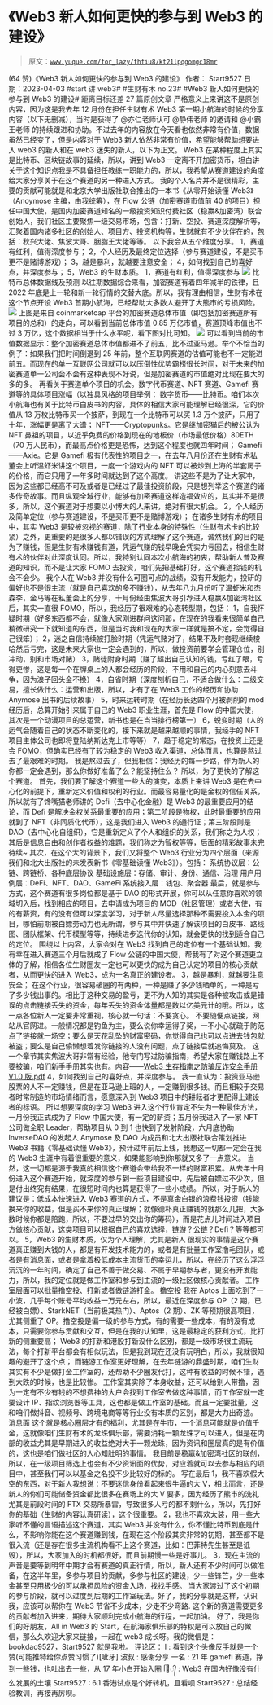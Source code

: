 # 《Web3 新人如何更快的参与到 Web3 的建设》

> 原文：[`www.yuque.com/for_lazy/thfiu8/kt21lpqgomgc18mr`](https://www.yuque.com/for_lazy/thfiu8/kt21lpqgomgc18mr)

<ne-h2 id="dc7a4b1f" data-lake-id="dc7a4b1f"><ne-heading-ext><ne-heading-anchor></ne-heading-anchor><ne-heading-fold></ne-heading-fold></ne-heading-ext><ne-heading-content><ne-text id="ub9f72321">(64 赞)《Web3 新人如何更快的参与到 Web3 的建设》</ne-text></ne-heading-content></ne-h2> <ne-p id="u70cea06e" data-lake-id="u70cea06e"><ne-text id="u9ad9455e">作者： Start9527</ne-text></ne-p> <ne-p id="u176b9b23" data-lake-id="u176b9b23"><ne-text id="u26dc80e5">日期：2023-04-03</ne-text></ne-p> <ne-p id="u91ac9981" data-lake-id="u91ac9981"><ne-text id="u7879f696" style="background-color: rgb(255, 255, 255); color: rgb(47, 48, 52);">#start 讲 web3#</ne-text></ne-p> <ne-p id="u786f97c3" data-lake-id="u786f97c3"><ne-text id="ua34fd868" style="background-color: rgb(255, 255, 255); color: rgb(47, 48, 52);">#生财有术 no.23#</ne-text></ne-p> <ne-p id="u6d96b350" data-lake-id="u6d96b350"><ne-text id="uc4828ddd" style="background-color: rgb(255, 255, 255); color: rgb(47, 48, 52);">#</ne-text><ne-text id="u630a0cff">Web3 新人如何更快的参与到 Web3 的建设</ne-text><ne-text id="u30f26c38" style="background-color: rgb(255, 255, 255); color: rgb(47, 48, 52);">#</ne-text></ne-p> <ne-p id="u9d97ebf2" data-lake-id="u9d97ebf2"><ne-text id="u4e924062" style="background-color: rgb(255, 255, 255); color: rgb(47, 48, 52);">距离目标还差 27 篇原创文章</ne-text></ne-p> <ne-p id="u2f620d5e" data-lake-id="u2f620d5e"><ne-text id="ud24c48d0">严格意义上来讲这不是原创内容，因为这是我去年 12 月份在担任生财有术 Web3 第一期小航海的时候的分享内容（以下无删减），</ne-text><ne-text id="u6c873b91" ne-bold="true">当时是获得了 @亦仁老师认可 @静伟老师 的邀请和 @小霸王老师 的持续跟进和协助</ne-text><ne-text id="uf31abcf1">。不过去年的内容放在今天看也依然非常有价值，数据虽然已经变了，但是内容对于 Web3 新人依然非常有价值，希望能够帮助想要进入 web3 的新人和在 web3 迷失的新人，以下为正文。</ne-text></ne-p> <ne-hole id="u555a63e0" data-lake-id="u555a63e0"><ne-card data-card-name="hr" data-card-type="block" id="Qt9En" data-event-boundary="card"><ne-p id="ucebb4060" data-lake-id="ucebb4060"><ne-text id="u222d5cee">Web3 在某种程度上其实是比特币、区块链故事的延续，所以，讲到 Web3 一定离不开加密货币，坦白讲关于这个知识点我是不具备担任教练一职能力的，所以，我希望从赛道建设的角度给大家分享关于在这个赛道的另一种进入方式。</ne-text></ne-p> <ne-p id="u102ec7d5" data-lake-id="u102ec7d5"><ne-text id="u18257913">我的个人名片并不是很精彩，主要的贡献可能就是和北京大学出版社联合推出的一本书《从零开始读懂 Web3》（Anoymose 主编，由我统筹），在 Flow 公链（加密赛道市值前 40 的项目）担任中国大使，是国内加密赛道知名的一级投资知识付费社区（稳赢&加密湾）联合创始人，我们社区主要聚焦一级交易市场，包含：打新、空投、赛道深度解析等，汇聚着国内诸多社区的创始人、项目方、投资机构等，生财就有不少伙伴在的，包括：秋兴大佬、焦波大哥、胭脂王大佬等等。</ne-text></ne-p> <ne-p id="u8e854533" data-lake-id="u8e854533"><ne-text id="u869f30d7">以下我会从五个维度分享。</ne-text></ne-p> <ne-p id="u12e8b5b7" data-lake-id="u12e8b5b7"><ne-text id="u7c64dd8d">1，赛道有红利，值得深度参与；</ne-text></ne-p> <ne-p id="uf15de41c" data-lake-id="uf15de41c"><ne-text id="ub8b3bed8">2，个人经历及最终定位选择（参与赛道建设，不是买币更不是赌博游戏）；</ne-text></ne-p> <ne-p id="u196525b4" data-lake-id="u196525b4"><ne-text id="ud3908e3b">3，越是暴利，就越要注意安全；</ne-text></ne-p> <ne-p id="u4ac9626f" data-lake-id="u4ac9626f"><ne-text id="u818b2903">4，如何找到自己的喜好点，并深度参与；</ne-text></ne-p> <ne-p id="u20e8c742" data-lake-id="u20e8c742"><ne-text id="u0f99b376">5，Web3 的生财本质。</ne-text></ne-p> <ne-h4 id="f33668b1" data-lake-id="f33668b1"><ne-heading-ext><ne-heading-anchor></ne-heading-anchor><ne-heading-fold></ne-heading-fold></ne-heading-ext><ne-heading-content><ne-text id="uc861c66e">1，赛道有红利，值得深度参与</ne-text></ne-heading-content></ne-h4> <ne-p id="u202275ee" data-lake-id="u202275ee"><ne-card data-card-name="image" data-card-type="inline" id="oCjSe" data-event-boundary="card">![](img/75450eb3823c5fc086a052c9c1a0e9d1.png)</ne-card></ne-p> <ne-p id="u53fdc893" data-lake-id="u53fdc893"><ne-text id="u817247d1">比特币总体数据线及预测</ne-text></ne-p> <ne-p id="ud9ba1483" data-lake-id="ud9ba1483"><ne-text id="u1d5c8e4e">以往期数据综合来看，加密赛道有着四年减半的铁律，且 2022 年底是上一轮和新一轮行情的交替大底。所以，我有理由相信，生财有术在这个节点开设 Web3 首期小航海，已经帮助大多数人避开了大熊市的亏损风险。</ne-text></ne-p> <ne-p id="ued0adc93" data-lake-id="ued0adc93"><ne-card data-card-name="image" data-card-type="inline" id="gcGrs" data-event-boundary="card">![](img/5579b655e3e06a20e43faaed3458fcd0.png)</ne-card></ne-p> <ne-p id="u0d75f126" data-lake-id="u0d75f126"><ne-text id="u9e74a9bb">上图是来自 coinmarketcap 平台的加密赛道总体市值（即包括加密赛道所有项目的总和）的走向，可以看到当前总体市值 0.85 万亿市值，赛道顶峰市值也不过 3 万亿，这个数据相当于什么水平呢，看下图对比可知。</ne-text></ne-p> <ne-p id="u63a53478" data-lake-id="u63a53478"><ne-card data-card-name="image" data-card-type="inline" id="IE5sv" data-event-boundary="card">![](img/1d5acb55582b05bfec457083e80704c7.png)</ne-card></ne-p> <ne-p id="u93123702" data-lake-id="u93123702"><ne-text id="ubfcd111b">可以看到当前的市值数据显示：整个加密赛道总体市值都进不了前五，比不过亚马逊。举个不恰当的例子：如果我们把时间倒退到 25 年前，整个互联网赛道的估值可能也不一定能进前五。而现在的单一互联网公司就可以以压倒性优势霸榜很长时间，对于未来的加密赛道单一公司会不会有这种表现不好说，但是加密赛道的市值绝对比现在要大的多的多。</ne-text></ne-p> <ne-p id="ueef0ffea" data-lake-id="ueef0ffea"><ne-text id="u4b307a8b">再看关于赛道单个项目的机会。数字代币赛道、NFT 赛道、Gamefi 赛道等的具体项目涨幅（以独具风格的项目举例：</ne-text></ne-p> <ne-p id="ucb8ace5d" data-lake-id="ucb8ace5d"><ne-text id="u7a7a8fc9">数字货币——比特币。咱们本次小航海也有关于比特币白皮书的内容，具体的相信大家可能理解已经很深，它的价值从 13 万枚比特币买一个披萨，到现在一个比特币可以买 1.3 万个披萨，只用了十年，涨幅更是离了大谱；</ne-text></ne-p> <ne-p id="u3a4c0243" data-lake-id="u3a4c0243"><ne-text id="u1b8e39ce">NFT——Cryptopunks。它是继加密猫后的被公认为 NFT 鼻祖的项目，以近乎免费的价格到现在的地板价（市场最低价格）80ETH（70 万人民币），而最高点价格更是恐怖，达到这个程度也就四年时间；</ne-text></ne-p> <ne-p id="u1a656f9a" data-lake-id="u1a656f9a"><ne-text id="u992bca64">Gamefi——Axie。它是 Gamefi 极有代表性的项目之一，在去年八月份还在生财有术私董会上听温虾米讲这个项目，一度一个游戏内的 NFT 可以被炒到上海的半套房子的价格，而它只用了一年多时间就达到了这个高度。</ne-text></ne-p> <ne-p id="uab6ca4fa" data-lake-id="uab6ca4fa"><ne-text id="ub1971309">讲这些不是为了让大家冲，因为这些都已经高不可及或者是已经过了最佳投资阶段，只是想列举这个赛道的诸多传奇故事。而且纵观全域行业，能够有加密赛道这样造福效应的，其实并不是很多，所以，这个赛道对于想要以小博大的人来讲，绝对有很大机会。</ne-text></ne-p> <ne-h4 id="1041a242" data-lake-id="1041a242"><ne-heading-ext><ne-heading-anchor></ne-heading-anchor><ne-heading-fold></ne-heading-fold></ne-heading-ext><ne-heading-content><ne-text id="u4129df0a">2，个人经历及简单定位（参与赛道建设，不是买币更不是赌博游戏）；</ne-text></ne-heading-content></ne-h4> <ne-p id="u8114c49c" data-lake-id="u8114c49c"><ne-text id="u023bcef8">在诸多生财有术的项目中，其实 Web3 是较被忽视的赛道，除了行业本身的特殊性（生财有术卡的比较紧）之外，更重要的是很多人都以错误的方式理解了这个赛道，诚然我们的目的是为了赚钱，但是生财有术赚钱有道，凭运气赚的钱早晚会凭实力亏回去，相信生财有术的伙伴对此深度认同。所以，我特别认同本次小航海的初衷，帮助新人普及赛道的知识，而不是让大家 FOMO 去投资，咱们先把基础打好，这个赛道捡钱的机会不会少。</ne-text></ne-p> <ne-p id="ubdf6d631" data-lake-id="ubdf6d631"><ne-text id="u22383a74">我个人在 Web3 并没有什么可圈可点的战绩，没有开发能力，投研的偏好也不是很主流（就是自己喜欢的多不赚钱），从去年八九月份听了温虾米和杰森李，金马等在私董会上的分享，十月份经由焦波大哥引荐进入稳赢&加密湾社区后，其实一直很 FOMO，所以，我经历了很艰难的心态转型期，包括：</ne-text></ne-p> <ne-p id="u2f84c4f0" data-lake-id="u2f84c4f0"><ne-text id="u59fc4f5c" ne-bold="true">1，自我怀疑时期</ne-text><ne-text id="u46747036">（好多东西都不会，就像大家刚进群问这问那，在现在的我看来很简单自己稍微研究一下就知道的东西，但是当时我和现在的大家一样就是搞不定，会觉得自己很笨）；</ne-text></ne-p> <ne-p id="u4920946d" data-lake-id="u4920946d"><ne-text id="u40864942" ne-bold="true">2，迷之自信持续被打脸时期</ne-text><ne-text id="u7ad18f4a">（凭运气赌对了，结果不及时套现继续梭哈然后亏完，这是未来大家也一定会遇到的，所以，做投资前要学会管理仓位，别冲动，别和市场对赌）</ne-text></ne-p> <ne-p id="ucc8f58d0" data-lake-id="ucc8f58d0"><ne-text id="u6eb19f6e" ne-bold="true">3，赌徒附身时期</ne-text><ne-text id="u7260f5f2">（赚了超出自己认知的钱，亏红了眼，亏得更惨，这是每一个在牌桌上的人都会经历的阶段，不用和自己的内心刻意去斗争，因为浪子回头金不换）</ne-text></ne-p> <ne-p id="u40c405b8" data-lake-id="u40c405b8"><ne-text id="u13e8518a" ne-bold="true">4，自省时期</ne-text><ne-text id="u6a410b93">（深度刨析自己，不适合做什么：二级交易，擅长做什么：运营和出版，所以，才有了在 Web3 工作的经历和协助 Anymose 出书的后续故事）</ne-text></ne-p> <ne-p id="u9c84e287" data-lake-id="u9c84e287"><ne-text id="uc106daeb" ne-bold="true">5，时来运转时期</ne-text><ne-text id="ubce9e690">（在经历长达四个月被剥削的 mod 经历后，总算开始引来属于自己的 Web3 职业生涯，首先是 Flow 的中国大使，其次是一个动漫项目的总运营，新书也是在当当排行榜第一）</ne-text></ne-p> <ne-p id="u6f241575" data-lake-id="u6f241575"><ne-text id="uc6a05af2" ne-bold="true">6，蜕变时期</ne-text><ne-text id="ua14f5e6c">（人的运气会随着自己的状态不断变化的，接下来就是越来越顺的事情，我经手的 NFT 项目主体公司也即将登陆纳斯达克上市等等）</ne-text></ne-p> <ne-p id="u9f1f5241" data-lake-id="u9f1f5241"><ne-text id="ubcf38a1e" ne-bold="true">7，趋于稳定的常态</ne-text><ne-text id="ua04006b4">，在投资上还是会 FOMO，但确实已经有了较为稳定的 Web3 收入渠道，总体而言，也算是熬过去了最艰难的时期。</ne-text></ne-p> <ne-p id="ua51a7765" data-lake-id="ua51a7765"><ne-text id="ue1f39942" ne-bold="true">我是熬过去了，但我相信：我经历的每一步路，作为新人的你都一定会遇到，那么你做好准备了么？能坚持住么？</ne-text></ne-p> <ne-p id="uec6ece69" data-lake-id="uec6ece69"><ne-text id="u4c122233">所以，为了更快的了解这个赛道。</ne-text></ne-p> <ne-p id="u14598b9f" data-lake-id="u14598b9f"><ne-text id="u6f8ab753">首先，我们要了解这个赛道一些大的演变，本质上来讲 Web3 是在去中心化的前提下，重新定义价值和权利的行业。而最容易量化的是金权的信任关系，所以就有了馋嘴猫老师讲的 Defi（去中心化金融）是 Web3 的最重要应用的结论，而 Defi 是解决金权关系最重要的应用；第二阶段是物权，此时最重要的应用就到了 NFT（非同质化代币），这是我们进入 Web3 的通行证；第三阶段则是 DAO（去中心化自组织），它是重新定义了个人和组织的关系，我们称之为人权；其后是信息自由和创作者权益的难题，我们称之为智权等等，后面的精彩故事未完待续~</ne-text></ne-p> <ne-p id="u0935c335" data-lake-id="u0935c335"><ne-text id="u5095e479">其次，在这个大的背景下，我们又将整个 Web3 行业分为四个层面（来源我们和北大出版社的未发表新书《零基础读懂 Web3》）。包括：</ne-text></ne-p> <ne-p id="u18e5e5ab" data-lake-id="u18e5e5ab"><ne-text id="uc94a0c0a">系统协议层：公链、跨链桥、各种底层协议</ne-text></ne-p> <ne-p id="uab928f5d" data-lake-id="uab928f5d"><ne-text id="u489ba6bb">基础设施层：存储、审计、身份、通信、治理</ne-text></ne-p> <ne-p id="u0531d4d4" data-lake-id="u0531d4d4"><ne-text id="uec141c3a">用户用例层：DeFi、NFT、DAO、GameFi</ne-text></ne-p> <ne-p id="uc1a903ad" data-lake-id="uc1a903ad"><ne-text id="uaefe1fe7">系统接入层：钱包、聚合器</ne-text></ne-p> <ne-p id="u89574420" data-lake-id="u89574420"><ne-text id="u6533fa78">最后，就是参与方式，这个赛道有很多岗位都是基于 DAO 的形式开展，你可以从任意你喜欢的领域切入后，找到相应的项目，去申请成为项目的 MOD（社区管理）或者大使，有的有薪资，有的没有但可以深度学习，对于新人尽量选择那种不需要投入本金的项目，哪怕前期被白嫖劳动力也无所谓，参与其中并快速了解该项目的白皮书、路线图、团队框架、代币模型等等，持续进步迭代你的认知，就会更快的找到适合自己的定位。</ne-text></ne-p> <ne-p id="u5eed07b4" data-lake-id="u5eed07b4"><ne-text id="u188d9ce4">围绕以上内容，大家会对在 Web3 找到自己的定位有一个基础认知。我有幸在进入赛道三个月后就成了 Flow 公链的中国大使，帮我有了对这个赛道更立体的了解，相信各位生财圈友一定也可以更快的成为自己认定的项目的核心贡献者，从而更快的进入 Web3，成为一名真正的建设者。</ne-text></ne-p> <ne-h4 id="26fd7da2" data-lake-id="26fd7da2"><ne-heading-ext><ne-heading-anchor></ne-heading-anchor><ne-heading-fold></ne-heading-fold></ne-heading-ext><ne-heading-content><ne-text id="u9db2e7ae">3，越是暴利，就越要注意安全；</ne-text></ne-heading-content></ne-h4> <ne-p id="u44425095" data-lake-id="u44425095"><ne-text id="u66fc1934">在这个行业，很容易破圈的有两种，一种是赚了多少钱晒单的，一种是亏了多少钱出事的。相比于这种交易的盈亏，更不为人知的其实是各种被攻击或是错误的点击链接丢失的资金，每年丢失的资金体量都是数以亿美元计的哦。所以，这一点各位新人一定要非常重视，核心就一句话：不要贪心。</ne-text></ne-p> <ne-p id="u13db7a38" data-lake-id="u13db7a38"><ne-text id="ue5f3c441">不要随便点链接，网站从官网进。一般情况都是钓鱼为主，要么说你幸运得了奖，一不小心就疏于防范点了链接就一场空；要么是天花乱坠的财富密码，你觉得自己也可以点进去钱包就被盗；要么是自己偷懒想着发你链接的人没有问题，点了链接后就追悔莫及。</ne-text></ne-p> <ne-p id="ub1904976" data-lake-id="ub1904976"><ne-text id="u44b2db83">这一个章节其实焦波大哥非常有经验，他专门写过防骗指南，希望大家在赚钱路上不要被骗，咱们新手手册其实也有。内容——</ne-text>[<ne-text id="u3b3bfdde">Web3 生存指南之防骗反诈安全手册 V1.0 版.pdf</ne-text>](https://e7qjl676i8.feishu.cn/file/boxcnLXqz7gGQjjl49dlGygw6v8)</ne-p> <ne-h4 id="45d9d372" data-lake-id="45d9d372"><ne-heading-ext><ne-heading-anchor></ne-heading-anchor><ne-heading-fold></ne-heading-fold></ne-heading-ext><ne-heading-content><ne-text id="ue585f401">4，如何找到自己的喜好点，并深度参与。</ne-text></ne-heading-content></ne-h4> <ne-p id="u2161bf38" data-lake-id="u2161bf38"><ne-text id="u6ef0260a">我一直认为：投资亚马逊股票的人不一定赚钱，但是在亚马逊上班的人，一定赚到很多钱。而且相较于交易者时常制造的市场情绪而言，愿意深入到 Web3 项目中的耕耘者才更配得上建设者的标语。</ne-text></ne-p> <ne-p id="u41f2f862" data-lake-id="u41f2f862"><ne-text id="u3e5d3c2a">所以想要深度的学习 Web3 进入这个行业肯定不失为一种最佳方法，一月份我正式成为了 Flow 中国大使，有一定的薪资；五月份我进入了一家 NFT 公司做全职 Leader，帮助项目从 0 到 1 也快到了发射阶段，六月底协助 InverseDAO 的发起人 Anymose 及 DAO 内成员和北大出版社联合策划推进 Web3 书籍《零基础读懂 Web3》，预计过年前后上线，我想这一切都一定会在我的 Web3 生涯中有着很重要的意义，如果能影响到你那就又多了一点意义。</ne-text></ne-p> <ne-p id="uee57c6ee" data-lake-id="uee57c6ee"><ne-text id="u9093bab9">当然，这一切都是源于我真的相信这个赛道会带给我不一样的财富积累。从去年十月份进入这个赛道开始，就深度的参与到一些项目建设中，先后被白嫖过不少次，但是付出终究有结果，在很短时间内也算是获得了一些小成绩。</ne-text></ne-p> <ne-p id="u7790b0e9" data-lake-id="u7790b0e9"><ne-text id="u653fc892">所以，对于新人的建议是：低成本快速进入 Web3 赛道的方式，不是真金白银的浪费钱投资（钱能换来你的收益，但是买不来你的真正理解；就像德朴真正赚钱的就那么几把，大多数时候你都是陪跑，所以，不要过早的交出你的筹码），而是花点儿时间进入项目方做核心贡献，这类项目可以根据自己的喜欢选择，链游？公链？Defi？等等都可以。</ne-text></ne-p> <ne-h4 id="0cf02b3e" data-lake-id="0cf02b3e"><ne-heading-ext><ne-heading-anchor></ne-heading-anchor><ne-heading-fold></ne-heading-fold></ne-heading-ext><ne-heading-content><ne-text id="ucbffd43a">5，Web3 的生财本质，仅为个人理解，尤其是新人</ne-text></ne-heading-content></ne-h4> <ne-p id="u567432ca" data-lake-id="u567432ca"><ne-text id="u94d1a699">很现实的事情是这个赛道真正赚到大钱的人，都是有开发技术能力的，或者是有批量工作室撸毛团队，或者是有消息面，或者是拿着极低成本主流货币的幸运儿，所以，在经历了这么浮浮沉沉的一年时间，确定了自己不善于做交易、不属于早期参与者，更没有开发能力，所以，我的定位就是做工作室和参与到主流的一级社区做核心贡献者。</ne-text></ne-p> <ne-p id="u0bc442d9" data-lake-id="u0bc442d9"><ne-text id="u458ecbea">工作室层面可以批量撸空投、打新或者做链游打金。</ne-text></ne-p> <ne-p id="ua825e806" data-lake-id="ua825e806"><ne-text id="uc19885ec" ne-bold="true">撸空投</ne-text></ne-p> <ne-p id="u62089dc7" data-lake-id="u62089dc7"><ne-text id="u1c98c089">我在 Aptos 上面吃到了一小波，几乎每个账号平均收益一万元左右，所以，最近在深度参与 OP（2 期，已经被白嫖）、StarkNET（当前极其热门）、Aptos（2 期）、ZK 等预期很高项目，尤其侧重了 OP。撸空投是偏一级的参与方式，有的需要一些成本，有的没有成本，只需要你参与贡献和交互，但是在我的认知里，这是最稳定的获利方式，比打新的侧重要高；</ne-text></ne-p> <ne-p id="uec4a0099" data-lake-id="uec4a0099"><ne-text id="u92f8b848">Web3 的打新和港股打新没什么区别，都是一级市场很主流玩法，每个打新平台都会有相似玩法，但是我到现在还没有玩明白，所以，我就很知趣的避开了这个点；</ne-text></ne-p> <ne-p id="u2acbcfa8" data-lake-id="u2acbcfa8"><ne-text id="u094af31f">而链游工作室更好理解，在去年链游的鼎盛时期，咱们生财其实有不少是做打金工作室的，还帮助不少圈友代打，这种有收益的时候不错，遇到大跌的时候，也是比较惨。</ne-text></ne-p> <ne-p id="u163f74e5" data-lake-id="u163f74e5"><ne-text id="uedbdf3d1">工作室其实除了本身收益，还可以给别人带撸，因为一定有不少有钱的不想费神的大户会找到工作室去做这种事情，而工作室就一定要设计 IP、指纹浏览器等工具，这也都是做工作室的基础。而且一定要批量，这和咱们做抖音、视频号、跨境电商等等行业没有本质的区别，都是大力出奇迹。</ne-text></ne-p> <ne-p id="ua200167e" data-lake-id="ua200167e"><ne-text id="u18166bf2" ne-bold="true">消息面</ne-text></ne-p> <ne-p id="ue9505535" data-lake-id="ue9505535"><ne-text id="u48973d65">这个就是核心圈层才有的福利，尤其是在牛市，一个消息可能就是价值千金，这就像咱们生财有术的龙珠俱乐部，需要消耗一颗龙珠才可以进入，但是在内部的收益尤其是早期进入的收益绝对大于一颗龙珠，因为资讯和圈层真的是有价值的，这也是咱们做社区的人心知肚明的事情。</ne-text></ne-p> <ne-p id="u9f657e2f" data-lake-id="u9f657e2f"><ne-text id="ue87c6e5c">我目前是稳赢&加密湾社区的联创，所以，在一级项目筛选上也会有不少资讯面的优势，对应着就可以去参与相应的项目中，甚至我们可以以基金之名投不少比较好的标的。</ne-text></ne-p> <ne-p id="u6ba8b769" data-lake-id="u6ba8b769"><ne-text id="u86c3b8e7" ne-bold="true">写在最后</ne-text></ne-p> <ne-p id="u8ce5353a" data-lake-id="u8ce5353a"><ne-text id="u6590719a">1，我不喜欢假大空的东西，对于新人我想说：不要迷信身份看起来很牛逼的大 V，相比而言，还是新人的你们可能储备资金都比很多在赛场上的大 V 要多，因为经历了熊市的洗礼尤其是前段时间的 FTX 交易所暴雷，导致很多人亏的都不剩什么，所以，先打好你的基础（生财的内容认真研读），这个很重要。</ne-text></ne-p> <ne-p id="u615f45f2" data-lake-id="u615f45f2"><ne-text id="ud049cff1">2，我也不喜欢太装，用一些大家听不懂的言语描述这个赛道，其实 Web3 并没有什么，你不懂比特币到底是什么，不影响你能在这个赛道赚到钱，在现在这个阶段其实非常的初期，甚至都不是很入流（还是存在很多主流机构看不上这个赛道，比如：巴菲特先生甚至是诋毁），所以，大家加入的时机都很好，而且前期慢一些是好事儿。</ne-text></ne-p> <ne-p id="u42a9b66e" data-lake-id="u42a9b66e"><ne-text id="u6279d245">3，现在主流的声音是要等到明年中期才会有赛道的真正行情，所以，新人还有不少时间可以做准备，在这半年里，多参与项目的贡献，多参与社区的建设，少一些锋芒，少一些本金甚至只用极少的可以承担风险的资金入场，找找手感。</ne-text></ne-p> <ne-p id="u93945ccb" data-lake-id="u93945ccb"><ne-text id="uf74cca30">当大家渡过了这个初期的参与阶段，就可以过度到后期的工作室玩法。好了，我的分享就是这样，认识我，应该可以帮你在 Web3 节省不少成本，少走不少弯路.</ne-text></ne-p> <ne-p id="ue6e5ea48" data-lake-id="ue6e5ea48"><ne-text id="u98dafa6a">这个新的赛道需要更多的贡献者加入进来，期待大家顺利完成小航海的行程，一起加油。</ne-text></ne-p> <ne-p id="uc97ffeee" data-lake-id="uc97ffeee"><ne-text id="uff614ddf">好了，我是你们的好朋友，All in Web3 的 Start，在航海家俱乐部的特权是可以放自己的微信，那么久欢迎大家来链接，一起在 web3 成长呀。我的微信是：bookdao9527，Start9527 就是我啦。</ne-text></ne-p> <ne-hole id="ub2797cfc" data-lake-id="ub2797cfc"><ne-card data-card-name="hr" data-card-type="block" id="NB0Xb" data-event-boundary="card"><ne-p id="u117fef1e" data-lake-id="u117fef1e"><ne-text id="u750b3774">评论区：</ne-text></ne-p> <ne-p id="u71146557" data-lake-id="u71146557"><ne-text id="u288b5e95">l : 看到这个头像反手就是一个赞(可能推特给你点赞习惯了)[呲牙]</ne-text> <ne-text id="u67d8286e">波叔 : 感谢分享</ne-text> <ne-text id="u572b84f3">一名 : 21 年 gamefi 赛道，挣到一些钱，也吐出去一些，从 17 年小白开始入圈</ne-text> <ne-text id="u237c35a3">ᥬ🐳᭄ : Web3 在国内好像没有什么发展的土壤</ne-text> <ne-text id="u0a2a8626">Start9527 : 6.1 香港试点是个好转机，且看呗</ne-text> <ne-text id="uabef8a99">Start9527 : 总结经验教训，再接再厉呗。</ne-text></ne-p></ne-card></ne-hole></ne-card></ne-hole>